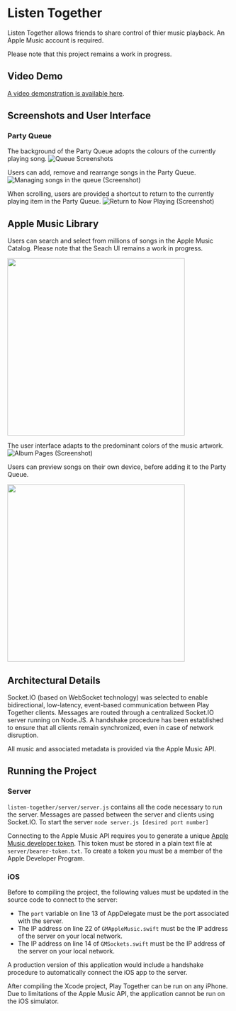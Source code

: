 # Listen Together
Listen Together allows friends to share control of thier music playback. An Apple Music account is required.

Please note that this project remains a work in progress.

## Video Demo
[A video demonstration is available here](https://youtu.be/TglLpBrY1bg).

## Screenshots and User Interface
### Party Queue
The background of the Party Queue adopts the colours of the currently playing song.
![Queue Screenshots](https://i.imgur.com/gLOND0K.png)

Users can add, remove and rearrange songs in the Party Queue.
![Managing songs in the queue (Screenshot)](https://i.imgur.com/2rS3pT7.png)

When scrolling, users are provided a shortcut to return to the currently playing item in the Party Queue.
![Return to Now Playing (Screenshot)](https://i.imgur.com/2bHYjnQ.png)

## Apple Music Library
Users can search and select from millions of songs in the Apple Music Catalog. Please note that the Seach UI remains a work in progress.

<img src="https://i.imgur.com/yAzCktu.png" width="400">

The user interface adapts to the predominant colors of the music artwork.
![Album Pages (Screenshot)](https://i.imgur.com/AZ1rCID.png)

Users can preview songs on their own device, before adding it to the Party Queue.

<img src="https://i.imgur.com/bjzyU63.png" width="400">

## Architectural Details
Socket.IO (based on WebSocket technology) was selected to enable bidirectional, low-latency, event-based communication between Play Together clients. Messages are routed through a centralized Socket.IO server running on Node.JS. A handshake procedure has been established to ensure that all clients remain synchronized, even in case of network disruption.

All music and associated metadata is provided via the Apple Music API.

## Running the Project
### Server
`listen-together/server/server.js` contains all the code necessary to run the server. Messages are passed between the server and clients using Socket.IO. To start the server `node server.js [desired port number]`

Connecting to the Apple Music API requires you to generate a unique [Apple Music developer token](https://developer.apple.com/documentation/applemusicapi/generating_developer_tokens). This token must be stored in a plain text file at `server/bearer-token.txt`. To create a token you must be a member of the Apple Developer Program.

### iOS
Before to compiling the project, the following values must be updated in the source code to connect to the server:
* The `port` variable on line 13 of AppDelegate must be the port associated with the server.
* The IP address on line 22 of `GMAppleMusic.swift` must be the IP address of the server on your local network.
* The IP address on line 14 of `GMSockets.swift` must be the IP address of the server on your local network.

A production version of this application would include a handshake procedure to automatically connect the iOS app to the server.

After compiling the Xcode project, Play Together can be run on any iPhone. Due to limitations of the Apple Music API, the application cannot be run on the iOS simulator.
